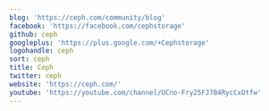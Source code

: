 ```yaml
---
blog: 'https://ceph.com/community/blog'
facebook: 'https://facebook.com/cephstorage'
github: ceph
googleplus: 'https://plus.google.com/+Cephstorage'
logohandle: ceph
sort: ceph
title: Ceph
twitter: ceph
website: 'https://ceph.com/'
youtube: 'https://youtube.com/channel/UCno-Fry25FJ7B4RycCxOtfw'
---
```

